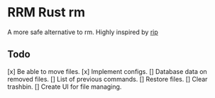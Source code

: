 # RRM Rust rm

A more safe alternative to rm. Highly inspired by [rip](https://github.com/nivekuil/rip)


## Todo

[x] Be able to move files.
[x] Implement configs.
[] Database data on removed files.
[] List of previous commands.
[] Restore files.
[] Clear trashbin.
[] Create UI for file managing.

